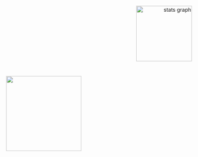 <br clear="both">

<div align="right">
  <img src="https://github-readme-stats.vercel.app/api?username=louengineer&hide_title=false&hide_rank=false&show_icons=true&include_all_commits=true&count_private=true&disable_animations=false&theme=merko&locale=en&hide_border=false&order=1" height="151" alt="stats graph"  />
</div>

###

<br clear="both">

<img align="left" height="204" src="https://i.pinimg.com/originals/a4/a6/b0/a4a6b0a531328e5d9c984a793fa1ac04.gif"  />

###
